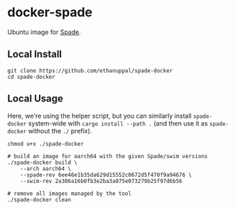 # docker-spade

Ubuntu image for [Spade](https://spade-lang.org).

## Local Install

```
git clone https://github.com/ethanuppal/spade-docker
cd spade-docker
```

## Local Usage

Here, we're using the helper script, but you can similarly install
`spade-docker` system-wide with `cargo install --path .` (and then use it as
`spade-docker` without the `./` prefix).

```
chmod u+x ./spade-docker

# build an image for aarch64 with the given Spade/swim versions
./spade-docker build \
    --arch aarch64 \
    --spade-rev 6ee46e1b35da629d15552c0672d5f470f9a94676 \
    --swim-rev 2a386a16b0fb3e2ba3a075e073279b25f97d6b56

# remove all images managed by the tool
./spade-docker clean
```
